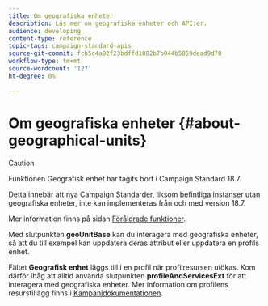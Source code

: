 ```yaml
---
title: Om geografiska enheter
description: Läs mer om geografiska enheter och API:er.
audience: developing
content-type: reference
topic-tags: campaign-standard-apis
source-git-commit: fcb5c4a92f23bdffd1082b7b044b5859dead9d70
workflow-type: tm+mt
source-wordcount: '127'
ht-degree: 0%

---
```



# Om geografiska enheter {#about-geographical-units}

>[!CAUTION]
>
>Funktionen Geografisk enhet har tagits bort i Campaign Standard 18.7.
>
>Detta innebär att nya Campaign Standarder, liksom befintliga instanser utan geografiska enheter, inte kan implementeras från och med version 18.7.
>
>Mer information finns på sidan <a href="https://experienceleague.adobe.com/docs/campaign-standard/using/release-notes/deprecated-features.html?lang=sv#release-notes">Föråldrade funktioner</a>.

Med slutpunkten **geoUnitBase** kan du interagera med geografiska enheter, så att du till exempel kan uppdatera deras attribut eller uppdatera en profils enhet.

Fältet **Geografisk enhet** läggs till i en profil när profilresursen utökas. Kom därför ihåg att alltid använda slutpunkten **profileAndServicesExt** för att interagera med geografiska enheter. Mer information om profilens resurstillägg finns i [Kampanjdokumentationen](https://helpx.adobe.com/se/campaign/standard/administration/using/organizational-units.html#partitioning-profiles).
